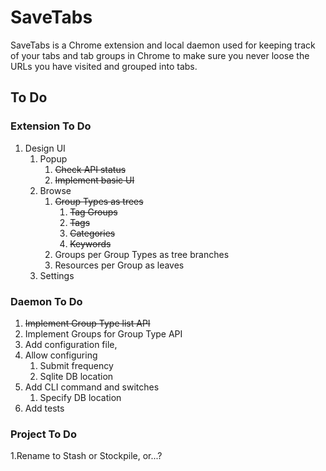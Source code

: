 # SaveTabs

SaveTabs is a Chrome extension and local daemon used for keeping track of your tabs and tab groups in Chrome to make sure you never loose the URLs you have visited and grouped into tabs. 

## To Do

### Extension To Do
1. Design UI
   1. Popup
      1. ~~Check API status~~  
      2. ~~Implement basic UI~~  
   2. Browse 
      1. ~~Group Types as trees~~
         1. ~~Tag Groups~~
         2. ~~Tags~~
         3. ~~Categories~~
         4. ~~Keywords~~
      2. Groups per Group Types as tree branches
      3. Resources per Group as leaves
   3. Settings

### Daemon To Do
1. ~~Implement Group Type list API~~
2. Implement Groups for Group Type API
3. Add configuration file, 
4. Allow configuring
   1. Submit frequency
   2. Sqlite DB location 
5. Add CLI command and switches
   1. Specify DB location
6. Add tests 

### Project To Do
1.Rename to Stash or Stockpile, or...?
